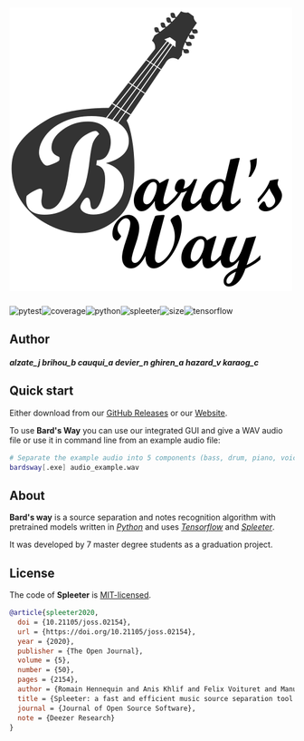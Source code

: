 # ![Bard's Way logo](logo.svg)
![pytest](https://github.com/deezer/spleeter/workflows/pytest/badge.svg)![coverage](https://img.shields.io/badge/coverage-97%25-green)![python](https://img.shields.io/badge/python-3.8-yellow)![spleeter](https://img.shields.io/badge/spleeter-2.0-blue)![size](https://img.shields.io/badge/size-too%20much-red)![tensorflow](https://camo.githubusercontent.com/7ce7d8e78ad8ddab3bea83bb9b98128528bae110/68747470733a2f2f616c65656e34322e6769746875622e696f2f6261646765732f7372632f74656e736f72666c6f772e737667)

## Author
##### alzate_j brihou_b cauqui_a devier_n ghiren_a hazard_v karaog_c

## Quick start
Either download from our [GitHub Releases](https://github.com/brihoumb/bardsway/releases) or our [Website](https://eip.epitech.eu/2021/bardsway/).  

To use **Bard's Way** you can use our integrated GUI and give a WAV audio file or use it in command line from an example audio file:
```bash
# Separate the example audio into 5 components (bass, drum, piano, voice, other) and create a midi of the piano with found notes
bardsway[.exe] audio_example.wav
```

## About

**Bard's way** is a source separation and notes recognition algorithm with pretrained models written in *[Python](https://www.python.org/)* and uses *[Tensorflow](https://tensorflow.org/)* and *[Spleeter](https://github.com/deezer/spleeter)*.

It was developed by 7 master degree students as a graduation project.

## License

The code of **Spleeter** is [MIT-licensed](LICENSE).
```BibTeX
@article{spleeter2020,
  doi = {10.21105/joss.02154},
  url = {https://doi.org/10.21105/joss.02154},
  year = {2020},
  publisher = {The Open Journal},
  volume = {5},
  number = {50},
  pages = {2154},
  author = {Romain Hennequin and Anis Khlif and Felix Voituret and Manuel Moussallam},
  title = {Spleeter: a fast and efficient music source separation tool with pre-trained models},
  journal = {Journal of Open Source Software},
  note = {Deezer Research}
}
```
